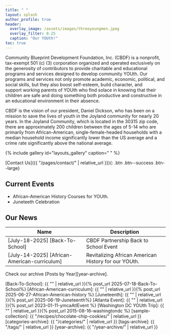 ```yaml
---
title: " "
layout: splash
author_profile: true
header:
  overlay_image: /assets/images/threeyoungmen.jpeg
  overlay_filter: 0.25
  caption: "Our YOUth!"
toc: true
---
```


Community Blueprint Development Foundation, Inc. (CBDF) is a nonprofit, tax-exempt 501 (c) (3) corporation organized and operated exclusively on the generosity of contributors to provide charitable and educational programs and services designed to develop community YOUth. Our programs and services not only promote academic, economic, political, and social skills, but they also boost self-esteem, build character, and support working parents of YOUth who find solace in knowing that their children are safe and doing something both productive and constructive in an educational environment in their absence.

CBDF is the vision of our president, Daniel Dickson, who has been on a mission to save the lives of youth in the Joyland community for nearly 20 years. In the Joyland Community, which is located in the 30315 zip code, there are approximately 200 children between the ages of 5-14 who are primarily from African-American, single-female-headed households with a median household income significantly lower than the US average and a crime rate significantly above the national average. 


{% include gallery id="layouts_gallery" caption=" " %}

[Contact Us]({{ "/pages/contact/" | relative_url }}){: .btn .btn--success .btn--large}

## Current Events

- African-American History Courses for YOUth.
- Juneteeth Celebration

## Our News

| Name                                        | Description                                           |
| ------------------------------------------- | ----------------------------------------------------- |
|[July-18-2025] [Back-To-School] | CBDF Partnership Back to School Event |
|[July-14-2025] [African-American-curriculum] | Revitalizing African American History for our YOUth. | 

Check our archive [Posts by Year][year-archive].

[Back-To-School]: {{ "" | relative_url }}{% post_url 2025-07-18-Back-To-School%}
[African-American-curriculum]: {{ "" | relative_url }}{% post_url 2025-06-27-African-American-history %}
[Juneteenth]: {{ "" | relative_url }}{% post_url 2025-06-19-Juneteenth%}
[Atlanta Event]: {{ "" | relative_url }}{% post_url 2023-01-11-ymcaAtlEvent %}
[Washington DC YOUth Trip]: {{ "" | relative_url }}{% post_url 2015-08-16-washingtondc %}
[sample-collection]: {{ "/recipes/chocolate-chip-cookies/" | relative_url }}
[categories-archive]: {{ "/categories/" | relative_url }}
[tags-archive]: {{ "/tags/" | relative_url }}
[year-archive]: {{ "/year-archive/" | relative_url }}



